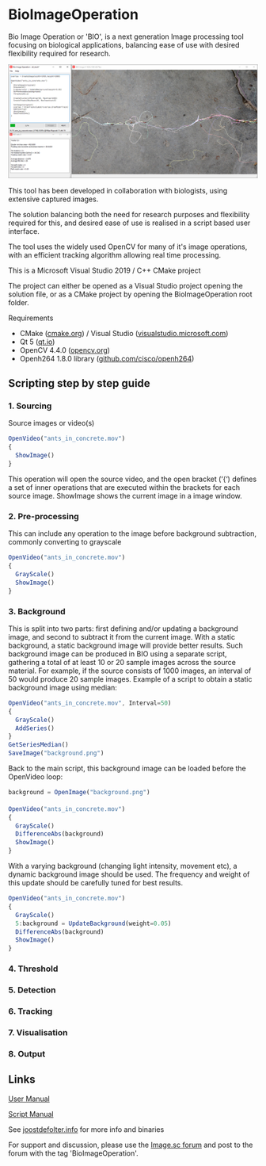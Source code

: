 # BioImageOperation

Bio Image Operation or 'BIO', is a next generation Image processing tool focusing on biological applications, balancing ease of use with desired flexibility required for research.

![BIO screenshot](bio.png)

This tool has been developed in collaboration with biologists, using extensive captured images.

The solution balancing both the need for research purposes and flexibility required for this, and desired ease of use is realised in a script based user interface.

The tool uses the widely used OpenCV for many of it's image operations, with an efficient tracking algorithm allowing real time processing.

This is a Microsoft Visual Studio 2019 / C++ CMake project

The project can either be opened as a Visual Studio project opening the solution file, or as a CMake project by opening the BioImageOperation root folder.

Requirements
- CMake ([cmake.org](https://cmake.org/)) / Visual Studio ([visualstudio.microsoft.com](https://visualstudio.microsoft.com/))
- Qt 5 ([qt.io](https://www.qt.io))
- OpenCV 4.4.0 ([opencv.org](https://opencv.org))
- Openh264 1.8.0 library ([github.com/cisco/openh264](https://github.com/cisco/openh264))

## Scripting step by step guide

### 1.	Sourcing
Source images or video(s)
```javascript
OpenVideo("ants_in_concrete.mov")
{
  ShowImage()
}
```
This operation will open the source video, and the open bracket (‘{‘) defines a set of inner operations that are executed within the brackets for each source image. ShowImage shows the current image in a image window.

### 2.	Pre-processing
This can include any operation to the image before background subtraction, commonly converting to grayscale
```javascript
OpenVideo("ants_in_concrete.mov")
{
  GrayScale()
  ShowImage()
}
```

### 3.	Background
This is split into two parts: first defining and/or updating a background image, and second to subtract it from the current image.
With a static background, a static background image will provide better results. Such background image can be produced in BIO using a separate script, gathering a total of at least 10 or 20 sample images across the source material. For example, if the source consists of 1000 images, an interval of 50 would produce 20 sample images. Example of a script to obtain a static background image using median:
```javascript
OpenVideo("ants_in_concrete.mov", Interval=50)
{
  GrayScale()
  AddSeries()
}
GetSeriesMedian()
SaveImage("background.png")
```

Back to the main script, this background image can be loaded before the OpenVideo loop:

```javascript
background = OpenImage("background.png")

OpenVideo("ants_in_concrete.mov")
{
  GrayScale()
  DifferenceAbs(background)
  ShowImage()
}
```

With a varying background (changing light intensity, movement etc), a dynamic background image should be used. The frequency and weight of this update should be carefully tuned for best results.
```javascript
OpenVideo("ants_in_concrete.mov")
{
  GrayScale()
  5:background = UpdateBackground(weight=0.05)
  DifferenceAbs(background)
  ShowImage()
}
```

### 4.	Threshold
### 5.	Detection
### 6.	Tracking
### 7.	Visualisation
### 8.	Output



## Links

[User Manual](BioImageOperation%20manual.pdf)

[Script Manual](BioImageOperation%20script.pdf)

See [joostdefolter.info](http://joostdefolter.info/ant-research) for more info and binaries

For support and discussion, please use the [Image.sc forum](https://forum.image.sc) and post to the forum with the tag 'BioImageOperation'.
